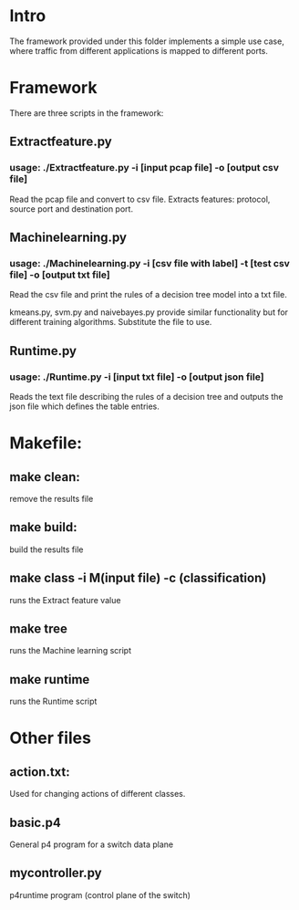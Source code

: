 # Intro

The framework provided under this folder implements a simple use case, where traffic from different applications is mapped to different ports.

# Framework 

There are three scripts in the framework:

## Extractfeature.py

### usage: ./Extractfeature.py -i [input pcap file] -o [output csv file]

Read the pcap file and convert to csv file. Extracts features: protocol, source port and destination port.

## Machinelearning.py
### usage: ./Machinelearning.py -i [csv file with label] -t [test csv file] -o [output txt file] 

Read the csv file and print the rules of a decision tree model into a txt file.

kmeans.py, svm.py and naivebayes.py provide similar functionality but for different training algorithms. 
Substitute the file to use.

## Runtime.py
### usage:  ./Runtime.py -i [input txt file] -o [output json file]

Reads the text file describing the rules of a  decision tree and outputs the json file which defines the table entries.

# Makefile: 
## make clean: 
remove the results file
## make build:
build the results file
## make class -i M(input file) -c (classification)
runs the Extract feature value
## make tree
runs the Machine learning script
## make runtime
runs the Runtime script
# Other files
## action.txt:
Used for changing actions of different classes.

## basic.p4
General p4 program for a switch data plane

## mycontroller.py
p4runtime program (control plane of the switch)
